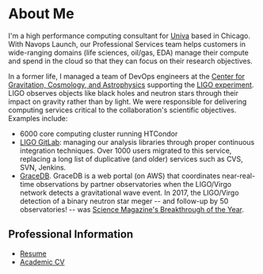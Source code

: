 # About Me

I'm a high performance computing consultant for [Univa](https://www.univa.com)
based in Chicago. With Navops Launch, our Professional Services team helps
customers in wide-ranging domains (life sciences, oil/gas, EDA) manage
their compute and spend in the cloud so that they can focus on their research
objectives.

In a former life, I managed a team of DevOps engineers at the [Center for
Gravitation, Cosmology, and Astrophysics](https://cgca.uwm.edu) supporting the
[LIGO experiment](https://www.ligo.org). LIGO observes objects like black holes
and neutron stars through their impact on gravity rather than by light. We were
responsible for delivering computing services critical to the collaboration's
scientific objectives. Examples include:

* 6000 core computing cluster running HTCondor
* [LIGO GitLab](https://git.ligo.org): managing our analysis libraries through
  proper continuous integration techniques. Over 1000 users migrated to this
  service, replacing a long list of duplicative (and older) services such as
  CVS, SVN, Jenkins.
* [GraceDB](https://gracedb.ligo.org). GraceDB is a web portal (on AWS) that
  coordinates near-real-time observations by partner observatories when the
  LIGO/Virgo network detects a gravitational wave event. In 2017, the LIGO/Virgo
  detection of a binary neutron star meger -- and follow-up by 50 observatories!
  -- was [Science Magazine's Breakthrough of the Year](https://vis.sciencemag.org/breakthrough2017/).

## Professional Information

* [Resume](resume.pdf)
* [Academic CV](cv.pdf)
